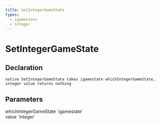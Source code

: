 ```yaml
---
title: SetIntegerGameState
types:
  - igamestate
  - integer
---
```


# SetIntegerGameState

## Declaration

```
native SetIntegerGameState takes igamestate whichIntegerGameState, integer value returns nothing
```

## Parameters
<dl>
  <dt>whichIntegerGameState `igamestate`</dt>
  <dd></dd>

  <dt>value `integer`</dt>
  <dd></dd>
</dl>